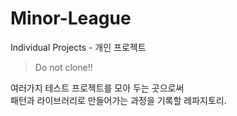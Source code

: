 # Minor-League
Individual Projects - 개인 프로젝트<br>
> Do not clone!!

여러가지 테스트 프로젝트를 모아 두는 곳으로써<br>
패턴과 라이브러리로 만들어가는 과정을 기록할 레파지토리.




